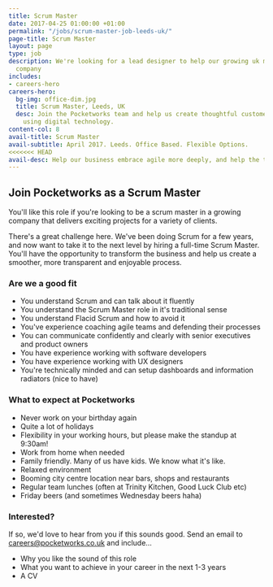 ```yaml
---
title: Scrum Master
date: 2017-04-25 01:00:00 +01:00
permalink: "/jobs/scrum-master-job-leeds-uk/"
page-title: Scrum Master
layout: page
type: job
description: We're looking for a lead designer to help our growing uk mobile apps
  company
includes:
- careers-hero
careers-hero:
  bg-img: office-dim.jpg
  title: Scrum Master, Leeds, UK
  desc: Join the Pocketworks team and help us create thoughtful customer experiences
    using digital technology.
content-col: 8
avail-title: Scrum Master
avail-subtitle: April 2017. Leeds. Office Based. Flexible Options.
<<<<<<< HEAD
avail-desc: Help our business embrace agile more deeply, and help the teams achieve a fluid, enjoyable agile process.
---
```


## Join Pocketworks as a Scrum Master

You'll like this role if you're looking to be a scrum master in a growing company that delivers exciting projects for a variety of clients. 

There's a great challenge here. We've been doing Scrum for a few years, and now want to take it to the next level by hiring a full-time Scrum Master. You'll have the opportunity to transform the business and help us create a smoother, more transparent and enjoyable process.

### Are we a good fit

* You understand Scrum and can talk about it fluently
* You understand the Scrum Master role in it's traditional sense
* You understand Flacid Scrum and how to avoid it
* You've experience coaching agile teams and defending their processes
* You can communicate confidently and clearly with senior executives and product owners
* You have experience working with software developers
* You have experience working with UX designers
* You're technically minded and can setup dashboards and information radiators (nice to have)


### What to expect at Pocketworks

* Never work on your birthday again
* Quite a lot of holidays
* Flexibility in your working hours, but please make the standup at 9:30am!
* Work from home when needed
* Family friendly. Many of us have kids. We know what it's like.
* Relaxed environment 
* Booming city centre location near bars, shops and restaurants
* Regular team lunches (often at Trinity Kitchen, Good Luck Club etc)
* Friday beers (and sometimes Wednesday beers haha)


### Interested?

If so, we'd love to hear from you if this sounds good. Send an email to [careers@pocketworks.co.uk](mailto:careers@pocketworks.co.uk) and include...

* Why you like the sound of this role
* What you want to achieve in your career in the next 1-3 years
* A CV
